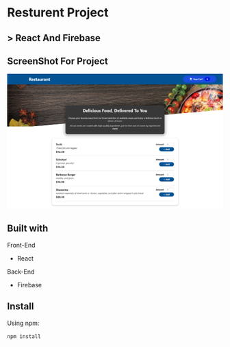 # Resturent Project

## > React And Firebase

## ScreenShot For Project
<img src='src\assets\screencapture-localhost-3001-2022-12-18-16_51_11.png'/> 

## Built with
Front-End
<ul>
<li>React</li>
</ul>
 
Back-End

<ul>
<li>Firebase</li>

</ul> 

## Install

Using npm:

```sh
npm install 
```



